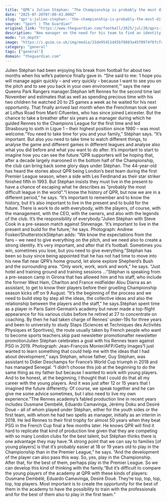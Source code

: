 ```yaml
---
title: "QPR’s Julien Stéphan: ‘The Championship is probably the most difficult league in the world’"
date: "2025-07-20T07:00:43.000Z"
slug: "qpr's-julien-stephan:-'the-championship-is-probably-the-most-difficult-league-in-the-world'"
source: "Sport | The Guardian"
original_link: "https://www.theguardian.com/football/2025/jul/20/qprs-julien-stephan-the-championship-is-probably-the-most-difficult-league-in-the-world"
description: "New manager on the need for his team to find an identity, the challenge of the second tier and on managing Dembélé, Doué and Doku at Rennes Julien Stéphan had been enjoying his break from football for about two months when his wife’s patience finally gave in. “She said to me: ‘I hope you will manage again quickly – and very quickly – because I want to see you on the pitch and to see you back in your own environment,’” says the new Queens Park Rangers manager. Stéphan left Rennes for the second time last November and estimates that as well as spending precious time with his two children he watched 20 to 25 games a week as he waited for his next opportunity. That finally arrived last month when the Frenchman took over at Loftus Road from Martí Cifuentes, who has since joined Leicester. But the chance to take a breather after six years as a manager during which he guided Rennes to the Champions League for the first time and led Strasbourg to sixth in Ligue 1 – their highest position since 1980 – was most welcome.  Continue reading..."
mode: "in_depth"
image: "https://i.guim.co.uk/img/media/31de95451d45bf8883a45f0974f6fcfcfe746f79/323_168_1037_829/master/1037.jpg?width=1200&height=630&quality=85&auto=format&fit=crop&precrop=40:21,offset-x50,offset-y0&overlay-align=bottom%2Cleft&overlay-width=100p&overlay-base64=L2ltZy9zdGF0aWMvb3ZlcmxheXMvdGctZGVmYXVsdC5wbmc&enable=upscale&s=623d751ecd1c2f1128a77f585a6fab26"
category: "general"
tags: ["general"]
domain: "theguardian.com"
---
```

Julien Stéphan had been enjoying his break from football for about two months when his wife’s patience finally gave in. “She said to me: ‘I hope you will manage again quickly – and very quickly – because I want to see you on the pitch and to see you back in your own environment,’” says the new Queens Park Rangers manager.Stéphan left Rennes for the second time last November and estimates that as well as spending precious time with his two children he watched 20 to 25 games a week as he waited for his next opportunity. That finally arrived last month when the Frenchman took over at Loftus Road from Martí Cifuentes, who has since joined Leicester. But the chance to take a breather after six years as a manager during which he guided Rennes to the Champions League for the first time and led Strasbourg to sixth in Ligue 1 – their highest position since 1980 – was most welcome.“You need to take time for you and your family,” Stéphan says. “It’s important. But also you need to take time to watch different things, to analyse the game and different games in different leagues and analyse also what you did before and what you want to do after. It’s important to start to imagine how you can see the future.”QPR supporters will be hoping that, after a decade largely marooned in the bottom half of the Championship, the club can bring back some glory days under Stéphan. The 44-year-old has heard the stories about QPR being London’s best team during the first Premier League season, when a side with Les Ferdinand as their star striker finished fifth in 1993. But Stéphan insists they must live in the present to have a chance of escaping what he describes as “probably the most difficult league in the world”.“I know the history of QPR, but now we are in a different period,” he says. “It’s important to remember and to know the history, but it’s also important to live in the present and to build for the future. There is work to do with everybody, with the players, of course, with the management, with the CEO, with the owners, and also with the legends of the club. It’s the responsibility of everybody.”Julien Stéphan with Steve Cook in a pre-season match against Stevenage. ‘It’s important to live in the present and build for the future,’ he says. Photograph: Andrew Fosker/ShutterstockStéphan adds: “We know the expectations from the fans – we need to give everything on the pitch, and we need also to create a strong identity. It’s very important, and after that it’s football. Sometimes you win, sometimes you lose, but you need to give everything.”Stéphan has been so busy since being appointed that he has not had time to move into his new flat near QPR’s home ground, let alone explore Shepherd’s Bush and the surrounding area. “Only work, work, work and work,” he says. “Just hotel and training ground and training sessions …”Stéphan is speaking from a pre-season camp in Girona that has allowed him and his staff, who include the former West Ham, Charlton and France midfielder Alou Diarra as an assistant, to get to know their players before their gruelling Championship season kicks off on 9 August. “It’s the beginning of the process and we need to build step by step all the ideas, the collective ideas and also the relationship between the players and the staff,” he says.Stéphan spent time as a player in Paris Saint-Germain’s academy but never made a top-flight appearance for his various clubs before he retired at 27 to concentrate on coaching. By then he had taken charge of Rennes’ under-19s for three years and been to university to study Staps (Sciences et Techniques des Activités Physiques et Sportives), the route usually taken by French people who want to become sports teachers.skip past newsletter promotionafter newsletter promotionJulien Stéphan celebrates a goal with his Rennes team against PSG in 2019. Photograph: Jean-François Monier/AFP/Getty Images“I just wanted to learn something that could help me with the ideas that I had about development,” says Stéphan, whose father, Guy Stéphan, was assistant to Didier Deschamps for France’s World Cup triumph in 2018 and has managed Senegal. “I didn’t choose this job at the beginning to do the same thing as my father but because I wanted to work with young players. And to be honest, at the beginning, I thought that I could do that all my career with the young players. And it was just after 12 or 15 years that I imagined the future differently. Of course, we speak together and he can give me some advice sometimes, but I also need to live my own experience.”The Rennes academy’s fabled production line in recent years includes Ousmane Dembélé, Eduardo Camavinga, Jérémy Doku and Desiré Doué – all of whom played under Stéphan, either for the youth sides or the first team, with whom he had two spells as manager, initially as an interim in 2018. He led Rennes to their first trophy for almost 50 years when they beat PSG in the French Cup final a few months later. He knows QPR will find it hard to replicate that kind of production line given that they are competing with so many London clubs for the best talent, but Stéphan thinks there is one advantage they may have.“A strong point that we can say to families [of young players] is that it’s probably easier at 18 or 19 years old to play in the Championship than in the Premier League,” he says. “And the development of the player can also pass this way. So, yes, play in the Championship. After that, for the best of them, perhaps play in the Premier League. So we can develop this kind of thinking with the family.“But it’s difficult to compare the young players of the academy at QPR with these kinds of players: Ousmane Dembélé, Eduardo Camavinga, Desiré Doué. They’re top, top, top, top, top players. Most important is to create the opportunity for the best of them in the academy to have the possibility to train with the professionals and for the best of them also to play in the first team.”